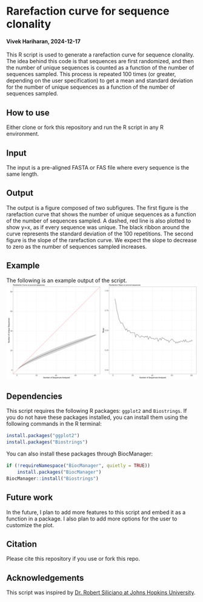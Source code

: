 # Rarefaction curve for sequence clonality

#### Vivek Hariharan, 2024-12-17

This R script is used to generate a rarefaction curve for sequence clonality. 
The idea behind this code is that sequences are first randomized, and then the number of unique sequences is counted as a function of the number of sequences sampled. This process is repeated 100 times (or greater, depending on the user specification) to get a mean and standard deviation for the number of unique sequences as a function of the number of sequences sampled. 

## How to use

Either clone or fork this repository and run the R script in any R environment.

## Input

The input is a pre-aligned FASTA or FAS file where every sequence is the same length.

## Output

The output is a figure composed of two subfigures. The first figure is the rarefaction curve that shows the number of unique sequences as a function of the number of sequences sampled. A dashed, red line is also plotted to show y=x, as if every sequence was unique. The black ribbon around the curve represents the standard deviation of the 100 repetitions.
The second figure is the slope of the rarefaction curve. We expect the slope to decrease to zero as the number of sequences sampled increases. 


## Example

The following is an example output of the script. 
![Rarefaction curve](rarefaction_curve.png)

## Dependencies

This script requires the following R packages: `ggplot2` and `Biostrings`. If you do not have these packages installed, you can install them using the following commands in the R terminal:

```R
install.packages("ggplot2")
install.packages("Biostrings")
```

You can also install these packages through BiocManager:

```R
if (!requireNamespace("BiocManager", quietly = TRUE))
    install.packages("BiocManager")
BiocManager::install("Biostrings")
```

## Future work

In the future, I plan to add more features to this script and embed it as a function in a package. I also plan to add more options for the user to customize the plot.

## Citation

Please cite this repository if you use or fork this repo.

## Acknowledgements

This script was inspired by [Dr. Robert Siliciano at Johns Hopkins University](https://gradimmunology.med.som.jhmi.edu/siliciano/). 
